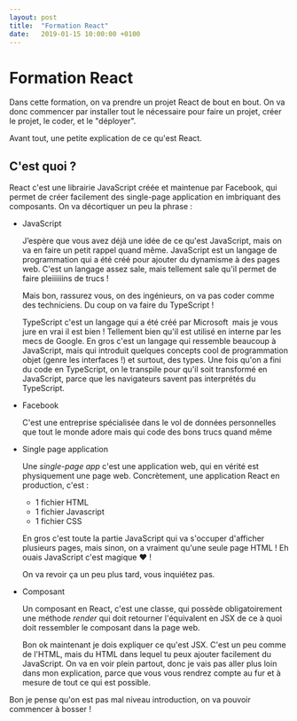 ```yaml
---
layout: post
title:  "Formation React"
date:   2019-01-15 10:00:00 +0100
---
```


# Formation React

Dans cette formation, on va prendre un projet React de bout en bout. On va donc commencer par installer tout le nécessaire pour faire un projet, créer le projet, le coder, et le "déployer".

Avant tout, une petite explication de ce qu'est React.

## C'est quoi ?

React c'est une librairie JavaScript créée et maintenue par Facebook, qui permet de créer facilement des single-page application en imbriquant des composants. On va décortiquer un peu la phrase :

- JavaScript

  J’espère que vous avez déjà une idée de ce qu'est JavaScript, mais on va en faire un petit rappel quand même. JavaScript est un langage de programmation qui a été créé pour ajouter du dynamisme à des pages web. C'est un langage assez sale, mais tellement sale qu'il permet de faire pleiiiiiins de trucs !

  Mais bon, rassurez vous, on des ingénieurs, on va pas coder comme des techniciens. Du coup on va faire du TypeScript !

  TypeScript c'est un langage qui a été créé par Microsoft ​ mais je vous jure en vrai il est bien ! Tellement bien qu'il est utilisé en interne par les mecs de Google. En gros c'est un langage qui ressemble beaucoup à JavaScript, mais qui introduit quelques concepts cool de programmation objet (genre les interfaces !) et surtout, des types. Une fois qu'on a fini du code en TypeScript, on le transpile pour qu'il soit transformé en JavaScript, parce que les navigateurs savent pas interprétés du TypeScript.  

- Facebook

  C'est une entreprise spécialisée dans le vol de données personnelles que tout le monde adore mais qui code des bons trucs quand même

- Single page application

  Une *single-page app* c'est une application web, qui en vérité est physiquement une page web. Concrètement, une application React en production, c'est :

  - 1 fichier HTML
  - 1 fichier Javascript
  - 1 fichier CSS

  En gros c'est toute la partie JavaScript qui va s'occuper d'afficher plusieurs pages, mais sinon, on a vraiment qu'une seule page HTML ! Eh ouais JavaScript c'est magique :heart: !

  On va revoir ça un peu plus tard, vous inquiétez pas.

- Composant

  Un composant en React, c'est une classe, qui possède obligatoirement une méthode *render* qui doit retourner l'équivalent en JSX de ce à quoi doit ressembler le composant dans la page web.

  Bon ok maintenant je dois expliquer ce qu'est JSX. C'est un peu comme de l'HTML, mais du HTML dans lequel tu peux ajouter facilement du JavaScript. On va en voir plein partout, donc je vais pas aller plus loin dans mon explication, parce que vous vous rendrez compte au fur et à mesure de tout ce qui est possible.

Bon je pense qu'on est pas mal niveau introduction, on va pouvoir commencer à bosser !